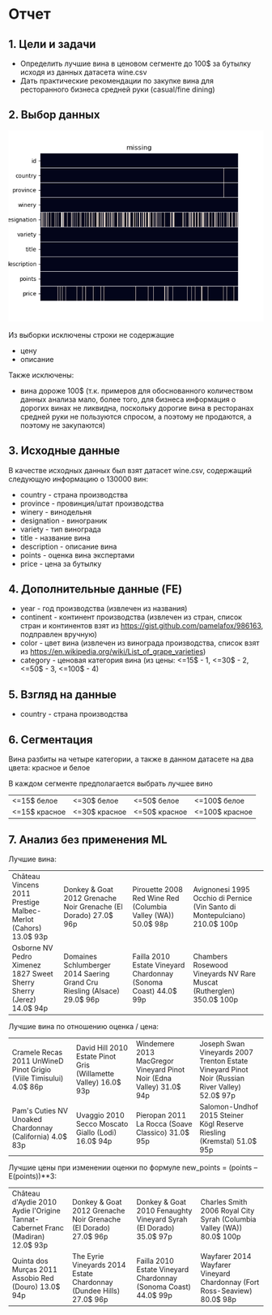 Отчет
=====
1\. Цели и задачи
-----------------
- Определить лучшие вина в ценовом сегменте до 100$ за бутылку исходя из данных датасета wine.csv
- Дать практические рекомендации по закупке вина для ресторанного бизнеса средней руки (casual/fine dining)

2\. Выбор данных
----------------
![](report_img/missing.png)

Из выборки исключены строки не содержащие
- цену
- описание

Также исключены:
- вина дороже 100$ (т.к. примеров для обоснованного количеством данных анализа мало, более того, для бизнеса информация о дорогих винах не ликвидна, поскольку дорогие вина в ресторанах средней руки не пользуются спросом, а поэтому не продаются, а поэтому не закупаются)

3\. Исходные данные
-------------------
В качестве исходных данных был взят датасет wine.csv, содержащий следующую информацию о 130000 вин:
- country - страна производства
- province - провинция/штат производства
- winery - винодельня
- designation - винограник
- variety - тип винограда
- title - название вина
- description - описание вина
- points - оценка вина экспертами
- price - цена за бутылку

4\. Дополнительные данные (FE)
------------------------------
- year - год производства (извлечен из названия)
- continent - континент производства (извлечен из стран, список стран и континентов взят из https://gist.github.com/pamelafox/986163, подправлен вручную)
- color - цвет вина (извлечен из винограда производства, список взят из https://en.wikipedia.org/wiki/List_of_grape_varieties)
- category - ценовая категория вина (из цены: <=15$ - 1, <=30$ - 2, <=50$ - 3, <=100$ - 4)

5\. Взгляд на данные
--------------------
- country - страна производства

6\. Сегментация
---------------
Вина разбиты на четыре категории, а также в данном датасете на два цвета: красное и белое

В каждом сегменте предполагается выбрать лучшее вино

|||||
|---|---|---|---|
|<=15$ белое|<=30$ белое|<=50$ белое|<=100$ белое|
|<=15$ красное|<=30$ красное|<=50$ красное|<=100$ красное|

7\. Анализ без применения ML
----------------------------
Лучшие вина:

|||||
|---|---|---|---|
|Château Vincens 2011 Prestige Malbec-Merlot (Cahors) 13.0$ 93p|Donkey & Goat 2012 Grenache Noir Grenache (El Dorado) 27.0$ 96p|Pirouette 2008 Red Wine Red (Columbia Valley (WA)) 50.0$ 98p|Avignonesi 1995 Occhio di Pernice  (Vin Santo di Montepulciano) 210.0$ 100p|
|Osborne NV Pedro Ximenez 1827 Sweet Sherry Sherry (Jerez) 14.0$ 94p|Domaines Schlumberger 2014 Saering Grand Cru Riesling (Alsace) 29.0$ 96p|Failla 2010 Estate Vineyard Chardonnay (Sonoma Coast) 44.0$ 99p|Chambers Rosewood Vineyards NV Rare Muscat (Rutherglen) 350.0$ 100p|

Лучшие вина по отношению оценка / цена:

|||||
|---|---|---|---|
|Cramele Recas 2011 UnWineD Pinot Grigio (Viile Timisului) 4.0$ 86p|David Hill 2010 Estate Pinot Gris (Willamette Valley) 16.0$ 93p|Windemere 2013 MacGregor Vineyard Pinot Noir (Edna Valley) 31.0$ 94p|Joseph Swan Vineyards 2007 Trenton Estate Vineyard Pinot Noir (Russian River Valley) 52.0$ 97p|
|Pam's Cuties NV Unoaked Chardonnay (California) 4.0$ 83p|Uvaggio 2010 Secco Moscato Giallo (Lodi) 16.0$ 94p|Pieropan 2011 La Rocca  (Soave Classico) 31.0$ 95p|Salomon-Undhof 2015 Steiner Kögl Reserve Riesling (Kremstal) 51.0$ 95p|

Лучшие цены при изменении оценки по формуле new_points = (points – E(points))**3:

|||||
|---|---|---|---|
|Château d'Aydie 2010 Aydie l'Origine Tannat-Cabernet Franc (Madiran) 12.0$ 93p|Donkey & Goat 2012 Grenache Noir Grenache (El Dorado) 27.0$ 96p|Donkey & Goat 2010 Fenaughty Vineyard Syrah (El Dorado) 35.0$ 97p|Charles Smith 2006 Royal City Syrah (Columbia Valley (WA)) 80.0$ 100p|
|Quinta dos Murças 2011 Assobio Red (Douro) 13.0$ 94p|The Eyrie Vineyards 2014 Estate Chardonnay (Dundee Hills) 27.0$ 96p|Failla 2010 Estate Vineyard Chardonnay (Sonoma Coast) 44.0$ 99p|Wayfarer 2014 Wayfarer Vineyard Chardonnay (Fort Ross-Seaview) 80.0$ 98p|
